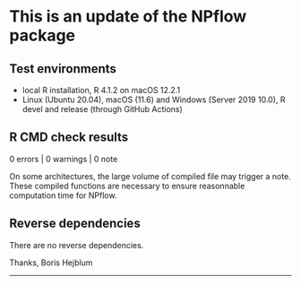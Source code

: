 # This is an update of the NPflow package  

## Test environments  
 * local R installation, R 4.1.2 on macOS 12.2.1
 * Linux (Ubuntu 20.04), macOS (11.6) and Windows (Server 2019 10.0), R devel and release (through GitHub Actions)

## R CMD check results  
0 errors | 0 warnings | 0 note

On some architectures, the large volume of compiled file may trigger a note.
These compiled functions are necessary to ensure reasonnable computation time
for NPflow.

## Reverse dependencies  
There are no reverse dependencies.


Thanks, Boris Hejblum

---
